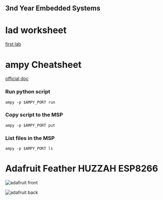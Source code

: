 3nd Year Embedded Systems
-----
# lad worksheet
[first lab](./docs/lab-instructions-i2c.pdf)

# ampy Cheatsheet
[official doc](https://cdn-learn.adafruit.com/downloads/pdf/micropython-basics-load-files-and-run-code.pdf)

### Run python script
`ampy -p $AMPY_PORT run`

### Copy script to the MSP
`ampy -p $AMPY_PORT put`

### List files in the MSP
`ampy -p $AMPY_PORT ls`

# Adafruit Feather HUZZAH ESP8266
![adafruit front](https://cdn-learn.adafruit.com/assets/assets/000/028/699/original/adafruit_products_2821_top_01_ORIG.jpg)

![adafruit back](https://cdn-learn.adafruit.com/assets/assets/000/028/700/original/adafruit_products_2821_back_ORIG.jpg)

